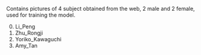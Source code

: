 Contains pictures of 4 subject obtained from the web, 2 male and 2 female, used for training the model.

0. Li_Peng
1. Zhu_Rongji
2. Yoriko_Kawaguchi
3. Amy_Tan
